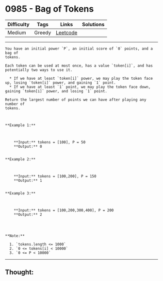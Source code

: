 # 0985 - Bag of Tokens

Difficulty  | Tags | Links | Solutions
----------- | ---- | ----- | -----
Medium | Greedy | [Leetcode](https://leetcode.com/problems/bag-of-tokens/description/) |


-----------

```
You have an initial power `P`, an initial score of `0` points, and a bag of
tokens.

Each token can be used at most once, has a value `token[i]`, and has
potentially two ways to use it.

  * If we have at least `token[i]` power, we may play the token face up, losing `token[i]` power, and gaining `1` point.
  * If we have at least `1` point, we may play the token face down, gaining `token[i]` power, and losing `1` point.

Return the largest number of points we can have after playing any number of
tokens.



**Example 1:**

    
    
    **Input:** tokens = [100], P = 50
    **Output:** 0
    

**Example 2:**

    
    
    **Input:** tokens = [100,200], P = 150
    **Output:** 1
    

**Example 3:**

    
    
    **Input:** tokens = [100,200,300,400], P = 200
    **Output:** 2
    



**Note:**

  1. `tokens.length <= 1000`
  2. `0 <= tokens[i] < 10000`
  3. `0 <= P < 10000`
```

-----------

## Thought:
